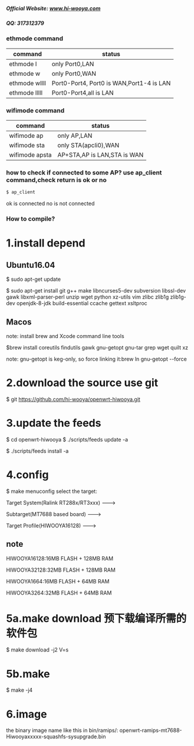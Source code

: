 ##### Official Website: www.hi-wooya.com
##### QQ: 317312379

### ethmode command
| command |   status   |  
|---|---|
| ethmode l | only Port0,LAN |
| ethmode w | only Port0,WAN |
| ethmode wllll | Port0-Port4, Port0 is WAN,Port1-4 is LAN |
| ethmode lllll | Port0-Port4,all is LAN |


### wifimode command
| command |   status   |  
|---|---|
| wifimode ap | only AP,LAN |
| wifimode sta | only STA(apcli0),WAN |
| wifimode apsta | AP+STA,AP is LAN,STA is WAN |

### how to check if connected to some AP? use ap_client command,check return is ok or no
``` sh
$ ap_client
```
ok is connected
no is not connected

### How to compile?
# 1.install depend
## Ubuntu16.04
$ sudo apt-get update

$ sudo apt-get install git g++ make libncurses5-dev subversion libssl-dev gawk libxml-parser-perl unzip wget python xz-utils vim zlibc zlib1g zlib1g-dev openjdk-8-jdk build-essential ccache gettext xsltproc 
## Macos
note: install brew and Xcode command line tools

$brew install coreutils findutils gawk gnu-getopt gnu-tar grep wget quilt xz

note: gnu-getopt is keg-only, so force linking it:brew ln gnu-getopt --force

# 2.download the source use git
$ git https://github.com/hi-wooya/openwrt-hiwooya.git
# 3.update the feeds
$ cd openwrt-hiwooya
$ ./scripts/feeds update -a

$ ./scripts/feeds install -a
# 4.config
$ make menuconfig
select the target:

Target System(Ralink RT288x/RT3xxx) --->

Subtarget(MT7688 based board) --->

Target Profile(HIWOOYA16128) --->

## note
HIWOOYA16128:16MB FLASH + 128MB RAM

HIWOOYA32128:32MB FLASH + 128MB RAM

HIWOOYA1664:16MB FLASH + 64MB RAM

HIWOOYA3264:32MB FLASH + 64MB RAM

# 5a.make download 预下载编译所需的软件包
$ make download -j2 V=s

# 5b.make
$ make -j4

# 6.image
the binary image name like this in bin/ramips/:
openwrt-ramips-mt7688-Hiwooyaxxxxx-squashfs-sysupgrade.bin
